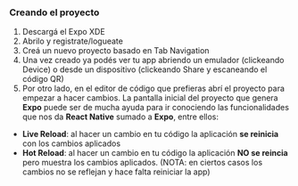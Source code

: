 ### Creando el proyecto
1. Descargá el Expo XDE
1. Abrilo y registrate/logueate
1. Creá un nuevo proyecto basado en Tab Navigation
1. Una vez creado ya podés ver tu app abriendo un emulador (clickeando Device) o desde un dispositivo (clickeando Share y escaneando el código QR)
1. Por otro lado, en el editor de código que prefieras abrí el proyecto para empezar a hacer cambios. La pantalla inicial del proyecto que genera **Expo** puede ser de mucha ayuda para ir conociendo las funcionalidades que nos da **React Native** sumado a **Expo**, entre ellos:
 * **Live Reload**: al hacer un cambio en tu código la aplicación **se reinicia** con los cambios aplicados
 * **Hot Reload**: al hacer un cambio en tu código la aplicación **NO se reincia** pero muestra los cambios aplicados. (NOTA: en ciertos casos los cambios no se reflejan y hace falta reiniciar la app)
